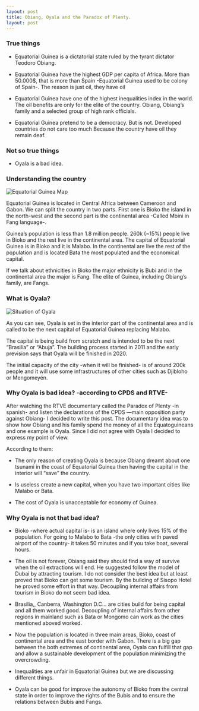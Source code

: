```yaml
---
layout: post
title: Obiang, Oyala and the Paradox of Plenty.
layout: post
---
```


### True things
- Equatorial Guinea is a dictatorial state ruled by the tyrant dictator Teodoro Obiang.

- Equatorial Guinea have the highest GDP per capita of Africa. More than 50.000$, that is more than Spain -Equatorial Guinea used to be colony of Spain-. The reason is just oil, they have oil

- Equatorial Guinea have one of the highest inequalities index in the world. The oil benefits are only for the elite of the country. Obiang, Obiang’s family and a selected group of high rank officials.

- Equatorial Guinea pretend to be a democracy. But is not. Developed countries do not care too much Because the country have oil they remain deaf.

### Not so true things

- Oyala is a bad idea.

### Understanding the country


![Equatorial Guinea Map](http://i.imgur.com/A8ajXq4.png)

Equatorial Guinea is located in Central Africa between Cameroon and Gabon. We can split the country in two parts. First one is Bioko the island in the north-west and the second part is the continental area -Called Mbini in Fang language-.

Guinea’s population is less than 1.8 million people. 260k (~15%) people live in Bioko and the rest live in the continental area. The capital of Equatorial Guinea is in Bioko and it is Malabo. In the continental are live the rest of the population and is located Bata the most populated and the economical capital.

If we talk about ethnicities in Bioko the major ethnicity is Bubi and in the continental area the major is Fang. The elite of Guinea, including Obiang’s family, are Fangs.

### What is Oyala?

![Situation of Oyala](http://i.imgur.com/kZhZE1F.png)

As you can see, Oyala is set in the interior part of the continental area and is called to be the next capital of Equatorial Guinea replacing Malabo.

The capital is being build from scratch and is intended to be the next “Brasilia” or “Abuja”. The building process started in 2011 and the early prevision says that Oyala will be finished in 2020.

The initial capacity of the city -when it will be finished- is of around 200k people and it will use some infrastructures of other cities such as Djibloho or Mengomeyén.

### Why Oyala is bad idea? -according to CPDS and RTVE-

After watching the RTVE documentary called the Paradox of Plenty -in spanish- and listen the declarations of the CPDS —main opposition party against Obiang- I decided to write this post. The documentary idea was to show how Obiang and his family spend the money of all the Equatoguineans and one example is Oyala. Since I did not agree with Oyala I decided to express my point of view.

According to them:

- The only reason of creating Oyala is because Obiang dreamt about one tsunami in the coast of Equatorial Guinea then having the capital in the interior will “save” the country.

- Is useless create a new capital, when you have two important cities like Malabo or Bata.

- The cost of Oyala is unacceptable for economy of Guinea.

### Why Oyala is not that bad idea?

- Bioko -where actual capital is- is an island where only lives 15% of the population. For going to Malabo to Bata -the only cities with paved airport of the country- it takes 50 minutes and if you take boat, several hours.

- The oil is not forever, Obiang said they should find a way of survive when the oil extractions will end. He suggested follow the model of Dubai by attracting tourism. I do not consider the best idea but at least proved that Bioko can get some tourism. By the building of Sisopo Hotel he proved some effort in that way. Decoupling internal affairs from tourism in Bioko do not seem bad idea.

- Brasilia,, Canberra, Washington D.C… are cities build for being capital and all them worked good. Decoupling of internal affairs from other regions in mainland such as Bata or Mongomo can work as the cities mentioned aboved worked.

- Now the population is located in three main areas, Bioko, coast of continental area and the east border with Gabon. There is a big gap between the both extremes of continental area, Oyala can fulfill that gap and allow a sustainable development of the population minimizing the overcrowding.

- Inequalities are unfair in Equatorial Guinea but we are discussing different things.

- Oyala can be good for improve the autonomy of Bioko from the central state in order to improve the rights of the Bubis and to ensure the relations between Bubis and Fangs.
